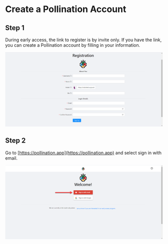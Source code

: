 # Create a Pollination Account

## Step 1

During early access, the link to register is by invite only. If you have the link, you can create a Pollination account by filling in your information. 

![](../.gitbook/assets/image%20%2815%29.png)

## Step 2

Go to [https://pollination.app](https://pollination.app) and select sign in with email.

![](../.gitbook/assets/image%20%281%29.png)




